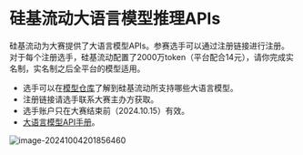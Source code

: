 # 硅基流动大语言模型推理APIs

硅基流动为大赛提供了大语言模型APIs。参赛选手可以通过注册链接进行注册。对于每个注册选手，硅基流动配置了2000万token（平台配合14元），请你完成实名制，实名制之后全平台的模型适用。

- 选手可以在[模型仓库](https://cloud.siliconflow.cn/models)了解到硅基流动所支持哪些大语言模型。
- 注册链接请选手联系大赛主办方获取。
- 选手账户只在大赛结束前（2024.10.15）有效。
- [大语言模型API手册](https://docs.siliconflow.cn/api-reference)。

![image-20241004201856460](/Users/zonghuanwu/Library/CloudStorage/OneDrive-Personal/RelevantStudy/Futurewei/MOFA/GitHub/mofa/Hackathon/documents/images/siliconflow_logo.png)